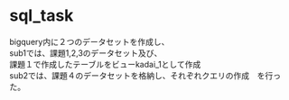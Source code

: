 # sql_task

bigquery内に２つのデータセットを作成し、</br>
sub1では、課題1,2,3のデータセット及び、</br>
課題１で作成したテーブルをビューkadai_1として作成</br>
sub2では、課題４のデータセットを格納し、それぞれクエリの作成　を行った。</br>
